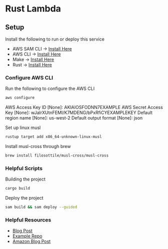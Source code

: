 # Rust Lambda

## Setup
Install the following to run or deploy this service
- AWS SAM CLI -> [Install Here](https://docs.aws.amazon.com/serverless-application-model/latest/developerguide/serverless-sam-cli-install.html)
- AWS CLI -> [Install Here](https://docs.aws.amazon.com/cli/latest/userguide/install-cliv2.html)
- Make -> [Install Here](http://ftp.gnu.org/gnu/make/)
- Rust -> [Install Here](https://www.rust-lang.org/tools/install)

### Configure AWS CLI
Run the following to configure the AWS CLI

```bash
aws configure
```

AWS Access Key ID [None]: AKIAIOSFODNN7EXAMPLE
AWS Secret Access Key [None]: wJalrXUtnFEMI/K7MDENG/bPxRfiCYEXAMPLEKEY
Default region name [None]: us-west-2
Default output format [None]: json

Set up linux musl
```bash
rustup target add x86_64-unknown-linux-musl
```

Install musl-cross through brew
```bash
brew install filosottile/musl-cross/musl-cross
```

### Helpful Scripts
Building the project
```bash
cargo build
```

Deploy the project
```bash
sam build && sam deploy --guided
```

### Helpful Resources
- [Blog Post](https://dev.to/rad_val_/aws-lambda-rust-292g)
- [Example Repo](https://github.com/valentinradu/rust-aws-lambda-example/blob/master/Cargo.toml)
- [Amazon Blog Post](https://aws.amazon.com/blogs/opensource/rust-runtime-for-aws-lambda/)

